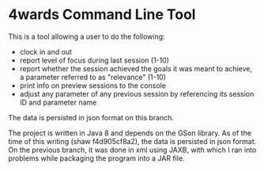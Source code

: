 # 4wards Command Line Tool

This is a tool allowing a user to do the following:
- clock in and out
- report level of focus during last session (1-10)
- report whether the session achieved the goals it was meant to 
 achieve, a parameter referred to as "relevance" (1-10)
- print info on preview sessions to the console
- adjust any parameter of any previous session
by referencing its session ID and parameter name
 
The data is persisted in json format on this branch. 

The project is written in Java 8 and depends on the GSon library. 
As of the time of this writing (shaw f4d905cf8a2), the 
data is persisted in json format. On the previous branch, 
it was done in xml using JAXB, with which I ran into 
problems while packaging the program into a JAR file. 
